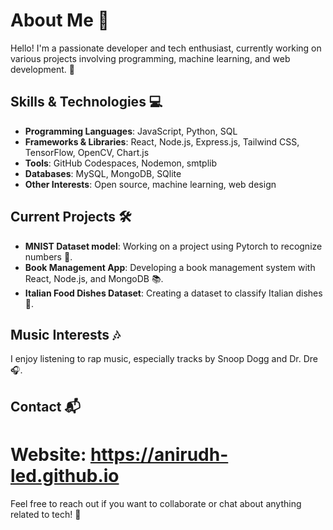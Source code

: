 # About Me 👋

Hello! I'm a passionate developer and tech enthusiast, currently working on various projects involving programming, machine learning, and web development. 🚀

## Skills & Technologies 💻

- **Programming Languages**: JavaScript, Python, SQL
- **Frameworks & Libraries**: React, Node.js, Express.js, Tailwind CSS, TensorFlow, OpenCV, Chart.js
- **Tools**: GitHub Codespaces, Nodemon, smtplib
- **Databases**: MySQL, MongoDB, SQlite
- **Other Interests**: Open source, machine learning, web design

## Current Projects 🛠️

- **MNIST Dataset model**: Working on a project using Pytorch to recognize numbers 🔢.
- **Book Management App**: Developing a book management system with React, Node.js, and MongoDB 📚.
- **Italian Food Dishes Dataset**: Creating a dataset to classify Italian dishes 🍝.

## Music Interests 🎶

I enjoy listening to rap music, especially tracks by Snoop Dogg and Dr. Dre 🎧.

## Contact 📬

# Website: https://anirudh-led.github.io
Feel free to reach out if you want to collaborate or chat about anything related to tech! 🤝

